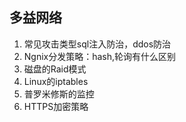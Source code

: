 ## 多益网络
1. 常见攻击类型sql注入防治，ddos防治
2. Ngnix分发策略：hash,轮询有什么区别
3. 磁盘的Raid模式
4. Linux的iptables
5. 普罗米修斯的监控
6. HTTPS加密策略

 

